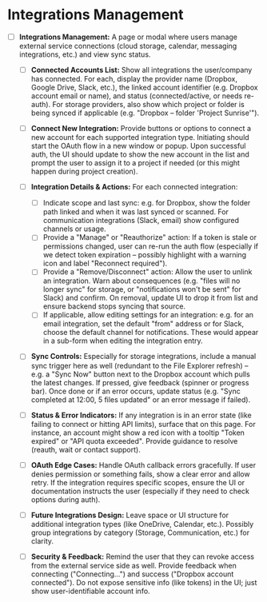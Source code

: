 # Integrations Management

* [ ] **Integrations Management:** A page or modal where users manage external service connections (cloud storage, calendar, messaging integrations, etc.) and view sync status.

  * [ ] **Connected Accounts List:** Show all integrations the user/company has connected. For each, display the provider name (Dropbox, Google Drive, Slack, etc.), the linked account identifier (e.g. Dropbox account email or name), and status (connected/active, or needs re-auth). For storage providers, also show which project or folder is being synced if applicable (e.g. "Dropbox – folder 'Project Sunrise'").
  * [ ] **Connect New Integration:** Provide buttons or options to connect a new account for each supported integration type. Initiating should start the OAuth flow in a new window or popup. Upon successful auth, the UI should update to show the new account in the list and prompt the user to assign it to a project if needed (or this might happen during project creation).
  * [ ] **Integration Details & Actions:** For each connected integration:

    * [ ] Indicate scope and last sync: e.g. for Dropbox, show the folder path linked and when it was last synced or scanned. For communication integrations (Slack, email) show configured channels or usage.
    * [ ] Provide a "Manage" or "Reauthorize" action: If a token is stale or permissions changed, user can re-run the auth flow (especially if we detect token expiration – possibly highlight with a warning icon and label "Reconnect required").
    * [ ] Provide a "Remove/Disconnect" action: Allow the user to unlink an integration. Warn about consequences (e.g. "files will no longer sync" for storage, or "notifications won't be sent" for Slack) and confirm. On removal, update UI to drop it from list and ensure backend stops syncing that source.
    * [ ] If applicable, allow editing settings for an integration: e.g. for an email integration, set the default "from" address or for Slack, choose the default channel for notifications. These would appear in a sub-form when editing the integration entry.
  * [ ] **Sync Controls:** Especially for storage integrations, include a manual sync trigger here as well (redundant to the File Explorer refresh) – e.g. a "Sync Now" button next to the Dropbox account which pulls the latest changes. If pressed, give feedback (spinner or progress bar). Once done or if an error occurs, update status (e.g. "Sync completed at 12:00, 5 files updated" or an error message if failed).
  * [ ] **Status & Error Indicators:** If any integration is in an error state (like failing to connect or hitting API limits), surface that on this page. For instance, an account might show a red icon with a tooltip "Token expired" or "API quota exceeded". Provide guidance to resolve (reauth, wait or contact support).
  * [ ] **OAuth Edge Cases:** Handle OAuth callback errors gracefully. If user denies permission or something fails, show a clear error and allow retry. If the integration requires specific scopes, ensure the UI or documentation instructs the user (especially if they need to check options during auth).
  * [ ] **Future Integrations Design:** Leave space or UI structure for additional integration types (like OneDrive, Calendar, etc.). Possibly group integrations by category (Storage, Communication, etc.) for clarity.
  * [ ] **Security & Feedback:** Remind the user that they can revoke access from the external service side as well. Provide feedback when connecting ("Connecting…") and success ("Dropbox account connected"). Do not expose sensitive info (like tokens) in the UI; just show user-identifiable account info.
